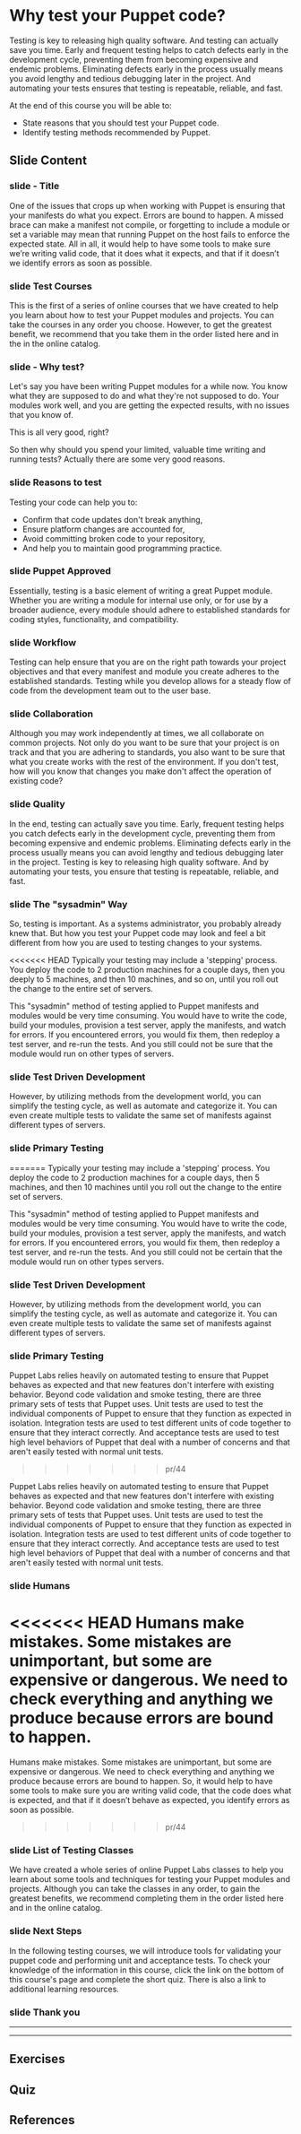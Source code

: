 # Why test your Puppet code?

Testing is key to releasing high quality software. And testing can actually save you time. Early and frequent testing helps to catch defects early in the development cycle, preventing them from becoming expensive and endemic problems. Eliminating defects early in the process usually means you avoid lengthy and tedious debugging later in the project. And automating your tests ensures that testing is repeatable, reliable, and fast. 

At the end of this course you will be able to:

* State reasons that you should test your Puppet code.
* Identify testing methods recommended by Puppet.

## Slide Content

### slide - Title

One of the issues that crops up when working with Puppet is ensuring that your manifests do what you expect. Errors are bound to happen. A missed brace can make a manifest not compile, or forgetting to include a module or set a variable may mean that running Puppet on the host fails to enforce the expected state. All in all, it would help to have some tools to make sure we’re writing valid code, that it does what it expects, and that if it doesn’t we identify errors as soon as possible.

### slide Test Courses

This is the first of a series of online courses that we have created to help you learn about how to test your Puppet modules and projects. You can take the courses in any order you choose. However, to get the greatest benefit, we recommend that you take them in the order listed here and in the in the online catalog.

### slide  - Why test?

Let's say you have been writing Puppet modules for a while now. You know what they are supposed to do and what they're not supposed to do. Your modules work well, and you are getting the expected results, with no issues that you know of.  This is all very good, right? 

So then why should you spend your limited, valuable time writing and running tests?  Actually there are some very good reasons.

### slide Reasons to test

Testing your code can help you to:* Confirm that code updates don't break anything, * Ensure platform changes are accounted for,* Avoid committing broken code to your repository, * And help you to maintain good programming practice.


### slide Puppet Approved

Essentially, testing is a basic element of writing a great Puppet module. Whether you are writing a module for internal use only, or for use by a broader audience, every module should adhere to established standards for coding styles, functionality, and compatibility.  
### slide Workflow

Testing can help ensure that you are on the right path towards your project objectives and that every manifest and module you create adheres to the established standards. Testing while you develop allows for a steady flow of code from the development team out to the user base.


### slide Collaboration

Although you may work independently at times, we all collaborate on common projects. Not only do you want to be sure that your project is on track and that you are adhering to standards, you also want to be sure that what you create works with the rest of the environment. If you don't test, how will you know that changes you make don't affect the operation of existing code? 

### slide Quality

In the end, testing can actually save you time. Early, frequent testing helps you catch defects early in the development cycle, preventing them from becoming expensive and endemic problems. Eliminating defects early in the process usually means you can avoid lengthy and tedious debugging later in the project. Testing is key to releasing high quality software. And by automating your tests, you ensure that testing is repeatable, reliable, and fast.    
 

### slide The "sysadmin" Way

So, testing is important. As a systems administrator, you probably already knew that. But how you test your Puppet code may look and feel a bit different from how you are used to testing changes to your systems.

<<<<<<< HEAD
Typically your testing may include a 'stepping' process. You deploy the code to 2 production machines for a couple days, then you deeply to 5 machines, and then 10 machines, and so on, until you roll out the change to the entire set of servers. 

This "sysadmin" method of testing applied to Puppet manifests and modules would be very time consuming. You would have to write the code, build your modules, provision a test server, apply the manifests, and watch for errors. If you encountered errors, you would fix them, then redeploy a test server, and re-run the tests. And you still could not be sure that the module would run on other types of servers.  

### slide Test Driven Development

However, by utilizing methods from the development world, you can simplify the testing cycle, as well as automate and categorize it. You can even create multiple tests to validate the same set of manifests against different types of servers.

### slide Primary Testing
=======
Typically your testing may include a 'stepping' process. You deploy the code to 2 production machines for a couple days, then 5 machines, and then 10 machines until you roll out the change to the entire set of servers. 

This "sysadmin" method of testing applied to Puppet manifests and modules would be very time consuming. You would have to write the code, build your modules, provision a test server, apply the manifests, and watch for errors. If you encountered errors, you would fix them, then redeploy a test server, and re-run the tests. And you still could not be certain that the module would run on other types servers. 

### slide Test Driven Development

However, by utilizing methods from the development world, you can simplify the testing cycle, as well as automate and categorize it. You can even create multiple tests to validate the same set of manifests against different types of servers.

### slide Primary Testing

Puppet Labs relies heavily on automated testing to ensure that Puppet behaves as expected and that new features don't interfere with existing behavior.  Beyond code validation and smoke testing, there are three primary sets of tests that Puppet uses. Unit tests are used to test the individual components of Puppet to ensure that they function as expected in isolation. Integration tests are used to test different units of code together to ensure that they interact correctly.  And acceptance tests are used to test high level behaviors of Puppet that deal with a number of concerns and that aren't easily tested with normal unit tests.
>>>>>>> pr/44

 Puppet Labs relies heavily on automated testing to ensure that Puppet behaves as expected and that new features don't interfere with existing behavior.  Beyond code validation and smoke testing, there are three primary sets of tests that Puppet uses. Unit tests are used to test the individual components of Puppet to ensure that they function as expected in isolation. Integration tests are used to test different units of code together to ensure that they interact correctly.  And acceptance tests are used to test high level behaviors of Puppet that deal with a number of concerns and that aren't easily tested with normal unit tests.
 
### slide Humans

<<<<<<< HEAD
Humans make mistakes. Some mistakes are unimportant, but some are expensive or dangerous. We need to check everything and anything we produce because errors are bound to happen. 
=======
Humans make mistakes. Some mistakes are unimportant, but some are expensive or dangerous. We need to check everything and anything we produce because errors are bound to happen. So, it would help to have some tools to make sure you are writing valid code, that the code does what is expected, and that if it doesn’t behave as expected, you identify errors as soon as possible. 

>>>>>>> pr/44

### slide List of Testing Classes

We have created a whole series of online Puppet Labs classes to help you learn about some tools and techniques for testing your Puppet modules and projects. Although you can take the classes in any order, to gain the greatest benefits, we recommend completing them in the order listed here and in the online catalog.

### slide Next Steps

In the following testing courses, we will introduce tools for validating your puppet code and performing unit and acceptance tests. To check your knowledge of the information in this course, click the link on the bottom of this course's page and complete the short quiz. There is also a link to additional learning resources.

### slide Thank you

------
------

## Exercises

## Quiz

## References